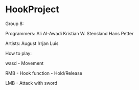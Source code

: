 # HookProject

Group 8:

Programmers:
Ali Al-Awadi
Kristian W. Stensland
Hans Petter

Artists:
August
Irrjan
Luis


How to play:

wasd - Movement

RMB - Hook function - Hold/Release

LMB - Attack with sword
